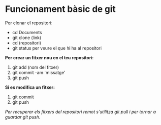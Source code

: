 # Funcionament bàsic de git

Per clonar el repositori:
- cd Documents
- git clone (link)
- cd (repositori)
- git status per veure el que hi ha al repositori

**Per crear un fitxer nou en el teu repositori:**

1. git add (nom del fitxer)
2. git commit -am 'missatge'
3. git push

**Si es modifica un fitxer:**

1. git commit
2. git push

*Per recuperar els fitxers del repositori remot s'utilitza git pull i per tornar a guardar git push.*
